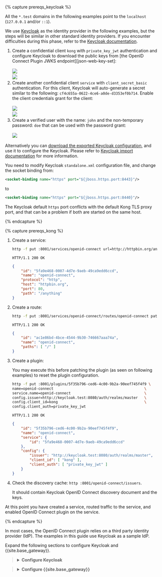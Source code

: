 {% capture prereqs_keycloak %}

All the `*.test` domains in the following examples point to the `localhost` (`127.0.0.1` and/or `::1`).

We use [Keycloak][keycloak] as the identity provider in the following examples,
but the steps will be similar in other standard identity providers. If you encounter
difficulties during this phase, refer to the [Keycloak documentation](https://www.keycloak.org/documentation).

1. Create a confidential client `kong` with `private_key_jwt` authentication and configure
   Keycloak to download the public keys from [the OpenID Connect Plugin JWKS endpoint][json-web-key-set]:
   <br><br>
   <img src="/assets/images/products/plugins/openid-connect/keycloak-client-kong-settings.png">
   <br>
   <img src="/assets/images/products/plugins/openid-connect/keycloak-client-kong-auth.png">
   <br>
2. Create another confidential client `service` with `client_secret_basic` authentication.
   For this client, Keycloak will auto-generate a secret similar to the following: `cf4c655a-0622-4ce6-a0de-d3353ef0b714`.
   Enable the client credentials grant for the client:
   <br><br>
   <img src="/assets/images/products/plugins/openid-connect/keycloak-client-service-settings.png">
   <br>
   <img src="/assets/images/products/plugins/openid-connect/keycloak-client-service-auth.png">
   <br>
3. Create a verified user with the name: `john` and the non-temporary password: `doe` that can be used with the password grant:
   <br><br>
   <img src="/assets/images/products/plugins/openid-connect/keycloak-user-john.png">

Alternatively you can [download the exported Keycloak configuration](/assets/images/products/plugins/openid-connect/keycloak.json),
and use it to configure the Keycloak. Please refer to [Keycloak import documentation](https://www.keycloak.org/docs/latest/server_admin/#_export_import)
for more information.

You need to modify Keycloak `standalone.xml` configuration file, and change the socket binding from:

```xml
<socket-binding name="https" port="${jboss.https.port:8443}"/>
```

to

```xml
<socket-binding name="https" port="${jboss.https.port:8440}"/>
```

The Keycloak default `https` port conflicts with the default Kong TLS proxy port,
and that can be a problem if both are started on the same host.

[keycloak]: http://www.keycloak.org/

{% endcapture %}

{% capture prereqs_kong %}

1. Create a service:

    ```bash
    http -f put :8001/services/openid-connect url=http://httpbin.org/anything
    ```
    ```http
    HTTP/1.1 200 OK
    ```
    ```json
    {
        "id": "5fa9e468-0007-4d7e-9aeb-49ca9edd6ccd",
        "name": "openid-connect",
        "protocol": "http",
        "host": "httpbin.org",
        "port": 80,
        "path": "/anything"
    }
    ```

1. Create a route:

    ```bash
    http -f put :8001/services/openid-connect/routes/openid-connect paths=/
    ```
    ```http
    HTTP/1.1 200 OK
    ```
    ```json
    {
        "id": "ac1e86bd-4bce-4544-9b30-746667aaa74a",
        "name": "openid-connect",
        "paths": [ "/" ]
    }
    ```

1. Create a plugin:

    You may execute this before patching the plugin (as seen on following examples) to reset
    the plugin configuration.

    ```bash
    http -f put :8001/plugins/5f35b796-ced6-4c00-9b2a-90eef745f4f9 \
    name=openid-connect                                          \
    service.name=openid-connect                                  \
    config.issuer=http://keycloak.test:8080/auth/realms/master   \
    config.client_id=kong                                        \
    config.client_auth=private_key_jwt
    ```
    ```http
    HTTP/1.1 200 OK
    ```
    ```json
    {
        "id": "5f35b796-ced6-4c00-9b2a-90eef745f4f9",
        "name": "openid-connect",
        "service": {
            "id": "5fa9e468-0007-4d7e-9aeb-49ca9edd6ccd"
        },
        "config": {
            "issuer": "http://keycloak.test:8080/auth/realms/master",
            "client_id": [ "kong" ],
            "client_auth": [ "private_key_jwt" ]
        }
    }
    ```

1. Check the discovery cache: `http :8001/openid-connect/issuers`.

    It should contain Keycloak OpenID Connect discovery document and the keys.


At this point you have created a service, routed traffic to the service, and 
enabled OpenID Connect plugin on the service.

{% endcapture %}

In most cases, the OpenID Connect plugin relies on a third party identity provider (IdP).
The examples in this guide use Keycloak as a sample IdP. 

Expand the following sections to configure Keycloak and {{site.base_gateway}}.

<blockquote class="note no-icon"><details><summary>
    <strong>Configure Keycloak &nbsp;<i class="fas fa-arrow-right"></i> </strong>
  </summary>

<br>
{{ prereqs_keycloak | markdownify }}

</details>
</blockquote>

<blockquote class="note no-icon"><details><summary>
   <strong> Configure {{site.base_gateway}} &nbsp;<i class="fas fa-arrow-right"></i> </strong>
  </summary>

<br>
{{ prereqs_kong | markdownify }}

</details>
</blockquote>